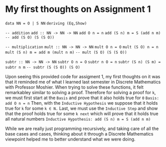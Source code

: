 # My first thoughts on Assignment 1

`data NN = O | S NN`
`deriving (Eq,Show)`

`-- addition`
`add :: NN -> NN -> NN`
`add O n = n`
`add (S n) m = S (add n m)`
`-- add (S O) (S (S O))`

`-- multiplication`
`mult :: NN -> NN -> NN`
`mult O n = O`
`mult (S O) n = n`
`mult (S n) m = add m (mult n m)`
`-- mult (S O) (S (S O))`

`subtr :: NN -> NN -> NN`
`subtr O n = O`
`subtr n O = n`
`subtr (S n) (S m) = subtr n m`
`-- subtr (S (S O)) (S O)`

Upon seeing this provided code for assigment 1, my first thoughts on it was that it reminded me of what I learned last semester in Discrete Mathematics with Professor Moshier. When trying to solve these functions, it felt remarkabley similar to solving a proof. Therefore for solving a proof for `k`, we must first start at the `Basis` and prove that it also holds true for `0`
`Basis: add O n = n`
Then, with the `Inductive Hypothesis` we suppose that it holds true for `k` for some `k ∈ N.`
Last, we must use the `Inductive Step` and show that the proof holds true for some `k next` which will prove that it holds true all natural numbers
`Inductive Hypothesis: add (S n) m = S (add n m)`

While we are really just programming recursively, and taking care of all the base cases and cases, thinking about it through a Discrete Mathematics viewpoint helped me to better understand what we were doing.


